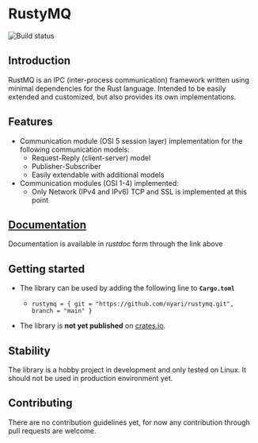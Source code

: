 # RustyMQ

![Build status](https://travis-ci.org/nyari/rustymq.svg?branch=main)

## Introduction
RustMQ is an IPC (inter-process communication) framework written using minimal dependencies for the Rust language. Intended to be easily extended and customized, but also provides its own implementations.

## Features
* Communication module (OSI 5 session layer) implementation for the following communication models:
  * Request-Reply (client-server) model
  * Publisher-Subscriber
  * Easily extendable with additional models
* Communication modules (OSI 1-4) implemented:
  * Only Network (IPv4 and IPv6) TCP and SSL is implemented at this point

## [Documentation](https://nyari.github.io/rustymq-rustdoc/)
Documentation is available in _rustdoc_ form through the link above

## Getting started
* The library can be used by adding the following line to **```Cargo.toml```** 

  * ```rustymq = { git = "https://github.com/nyari/rustymq.git", branch = "main" }```

* The library is **not yet published** on [crates.io](https://crates.io/).

## Stability
The library is a hobby project in development and only tested on Linux.
It should not be used in production environment yet.

## Contributing
There are no contribution guidelines yet, for now any contribution through pull requests are welcome.